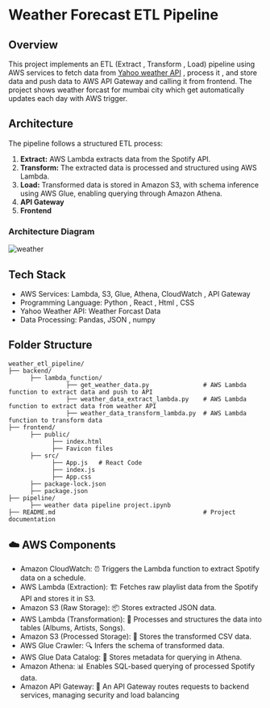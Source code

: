 # Weather Forecast ETL Pipeline

## Overview
This project implements an ETL (Extract , Transform , Load) pipeline using AWS services to fetch data from [Yahoo weather API](https://rapidapi.com/apishub/api/yahoo-weather5) , process it , and store data and push data to AWS API Gateway and calling it from frontend. The project shows weather forcast for mumbai city which get automatically updates each day with AWS trigger.

## Architecture
The pipeline follows a structured ETL process:
  1. **Extract:** AWS Lambda extracts data from the Spotify API.
  2. **Transform:** The extracted data is processed and structured using AWS Lambda.
  3. **Load:** Transformed data is stored in Amazon S3, with schema inference using AWS Glue, enabling querying through Amazon Athena.
  4. **API Gateway**
  5. **Frontend**

### Architecture Diagram
![weather](https://github.com/user-attachments/assets/e0933cd8-8e3a-4529-84c3-9c3867527658)

## Tech Stack
- AWS Services: Lambda, S3, Glue, Athena, CloudWatch , API Gateway
- Programming Language: Python , React , Html , CSS
- Yahoo Weather API: Weather Forcast Data
- Data Processing: Pandas, JSON , numpy

## Folder Structure
```
weather_etl_pipeline/
├── backend/
      ├── lambda_function/
                ├── get_weather_data.py               # AWS Lambda function to extract data and push to API
                ├── weather_data_extract_lambda.py    # AWS Lambda function to extract data from weather API
                ├── weather_data_transform_lambda.py  # AWS Lambda function to transform data 
├── frontend/
      ├── public/
            ├── index.html
            ├── Favicon files
      ├── src/
            ├── App.js   # React Code
            ├── index.js
            ├── App.css
      ├── package-lock.json
      ├── package.json
├── pipeline/
      ├── weather data pipeline project.ipynb     
├── README.md                                         # Project documentation
```

## ☁️ AWS Components
- Amazon CloudWatch: ⏰ Triggers the Lambda function to extract Spotify data on a schedule.
- AWS Lambda (Extraction): 🏗️ Fetches raw playlist data from the Spotify API and stores it in S3.
- Amazon S3 (Raw Storage): 📦 Stores extracted JSON data.
- AWS Lambda (Transformation): 🔄 Processes and structures the data into tables (Albums, Artists, Songs).
- Amazon S3 (Processed Storage): 📂 Stores the transformed CSV data.
- AWS Glue Crawler: 🔍 Infers the schema of transformed data.
- AWS Glue Data Catalog: 📖 Stores metadata for querying in Athena.
- Amazon Athena: 📊 Enables SQL-based querying of processed Spotify data.
- Amazon API Gateway: 📖 An API Gateway routes requests to backend services, managing security and load balancing
















